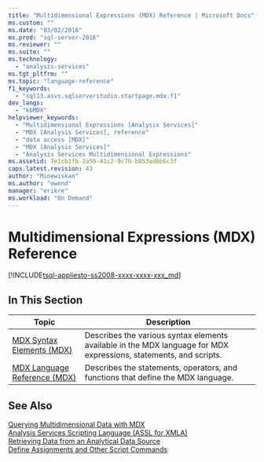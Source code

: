 ```yaml
---
title: "Multidimensional Expressions (MDX) Reference | Microsoft Docs"
ms.custom: ""
ms.date: "03/02/2016"
ms.prod: "sql-server-2016"
ms.reviewer: ""
ms.suite: ""
ms.technology: 
  - "analysis-services"
ms.tgt_pltfrm: ""
ms.topic: "language-reference"
f1_keywords: 
  - "sql13.asvs.sqlserverstudio.startpage.mdx.f1"
dev_langs: 
  - "kbMDX"
helpviewer_keywords: 
  - "Multidimensional Expressions [Analysis Services]"
  - "MDX [Analysis Services], reference"
  - "data access [MDX]"
  - "MDX [Analysis Services]"
  - "Analysis Services Multidimensional Expressions"
ms.assetid: 7e1cb1fb-2a50-41c2-9c70-b853ad6b6c3f
caps.latest.revision: 43
author: "Minewiskan"
ms.author: "owend"
manager: "erikre"
ms.workload: "On Demand"
---
```

# Multidimensional Expressions (MDX) Reference
[!INCLUDE[tsql-appliesto-ss2008-xxxx-xxxx-xxx_md](../includes/tsql-appliesto-ss2008-xxxx-xxxx-xxx-md.md)]

    
## In This Section  
  
|Topic|Description|  
|-----------|-----------------|  
|[MDX Syntax Elements &#40;MDX&#41;](../mdx/mdx-syntax-elements-mdx.md)|Describes the various syntax elements available in the MDX language for MDX expressions, statements, and scripts.|  
|[MDX Language Reference &#40;MDX&#41;](../mdx/mdx-language-reference-mdx.md)|Describes the statements, operators, and functions that define the MDX language.|  
  
## See Also  
 [Querying Multidimensional Data with MDX](../analysis-services/multidimensional-models/mdx/querying-multidimensional-data-with-mdx.md)   
 [Analysis Services Scripting Language &#40;ASSL for XMLA&#41;](../analysis-services/scripting/analysis-services-scripting-language-assl-for-xmla.md)   
 [Retrieving Data from an Analytical Data Source](../analysis-services/multidimensional-models-adomd-net-client/retrieving-data-from-an-analytical-data-source.md)   
 [Define Assignments and Other Script Commands](../analysis-services/multidimensional-models/define-assignments-and-other-script-commands.md)  
  
  
